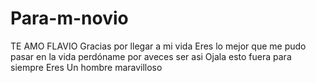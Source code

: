# Para-m-novio
TE AMO FLAVIO 
Gracias por llegar a mi vida 
Eres lo mejor que me pudo pasar en la vida
perdóname por aveces ser asi 
Ojala esto fuera para siempre
Eres Un hombre maravilloso 

